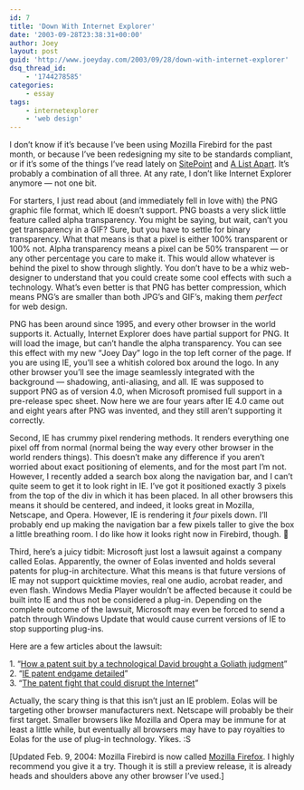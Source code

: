 ```yaml
---
id: 7
title: 'Down With Internet Explorer'
date: '2003-09-28T23:38:31+00:00'
author: Joey
layout: post
guid: 'http://www.joeyday.com/2003/09/28/down-with-internet-explorer'
dsq_thread_id:
    - '1744278585'
categories:
    - essay
tags:
    - internetexplorer
    - 'web design'
---
```


I don’t know if it’s because I’ve been using Mozilla Firebird for the past month, or because I’ve been redesigning my site to be standards compliant, or if it’s some of the things I’ve read lately on [SitePoint](http://www.sitepoint.com) and [A List Apart](http://www.alistapart.com). It’s probably a combination of all three. At any rate, I don’t like Internet Explorer anymore — not one bit.

For starters, I just read about (and immediately fell in love with) the PNG graphic file format, which IE doesn’t support. PNG boasts a very slick little feature called alpha transparency. You might be saying, but wait, can’t you get transparency in a GIF? Sure, but you have to settle for binary transparency. What that means is that a pixel is either 100% transparent or 100% not. Alpha transparency means a pixel can be 50% transparent — or any other percentage you care to make it. This would allow whatever is behind the pixel to show through slightly. You don’t have to be a whiz web-designer to understand that you could create some cool effects with such a technology. What’s even better is that PNG has better compression, which means PNG’s are smaller than both JPG’s and GIF’s, making them *perfect* for web design.

PNG has been around since 1995, and every other browser in the world supports it. Actually, Internet Explorer does have partial support for PNG. It will load the image, but can’t handle the alpha transparency. You can see this effect with my new <q>Joey Day</q> logo in the top left corner of the page. If you are using IE, you’ll see a whitish colored box around the logo. In any other browser you’ll see the image seamlessly integrated with the background — shadowing, anti-aliasing, and all. IE was supposed to support PNG as of version 4.0, when Microsoft promised full support in a pre-release spec sheet. Now here we are four years after IE 4.0 came out and eight years after PNG was invented, and they still aren’t supporting it correctly.

Second, IE has crummy pixel rendering methods. It renders everything one pixel off from normal (normal being the way every other browser in the world renders things). This doesn’t make any difference if you aren’t worried about exact positioning of elements, and for the most part I’m not. However, I recently added a search box along the navigation bar, and I can’t quite seem to get it to look right in IE. I’ve got it positioned exactly 3 pixels from the top of the div in which it has been placed. In all other browsers this means it should be centered, and indeed, it looks great in Mozilla, Netscape, and Opera. However, IE is rendering it *four* pixels down. I’ll probably end up making the navigation bar a few pixels taller to give the box a little breathing room. I do like how it looks right now in Firebird, though. 🙁

Third, here’s a juicy tidbit: Microsoft just lost a lawsuit against a company called Eolas. Apparently, the owner of Eolas invented and holds several patents for plug-in architecture. What this means is that future versions of IE may not support quicktime movies, real one audio, acrobat reader, and even flash. Windows Media Player wouldn’t be affected because it could be built into IE and thus not be considered a plug-in. Depending on the complete outcome of the lawsuit, Microsoft may even be forced to send a patch through Windows Update that would cause current versions of IE to stop supporting plug-ins.

Here are a few articles about the lawsuit:

1\. <q>[How a patent suit by a technological David brought a Goliath judgment](http://seattletimes.nwsource.com/html/businesstechnology/2001739653_eolas220.html)</q>  
2\. <q>[IE patent endgame detailed](http://news.com.com/2100-1032_3-5074799.html)</q>  
3\. <q>[The patent fight that could disrupt the Internet](http://www.zdnet.com.au/newstech/ebusiness/story/0,2000048590,20278616,00.htm)</q>

Actually, the scary thing is that this isn’t just an IE problem. Eolas will be targeting other browser manufacturers next. Netscape will probably be their first target. Smaller browsers like Mozilla and Opera may be immune for at least a little while, but eventually all browsers may have to pay royalties to Eolas for the use of plug-in technology. Yikes. :S

\[Updated Feb. 9, 2004: Mozilla Firebird is now called [Mozilla Firefox](http://www.mozilla.org/products/firefox). I highly recommend you give it a try. Though it is still a preview release, it is already heads and shoulders above any other browser I’ve used.\]